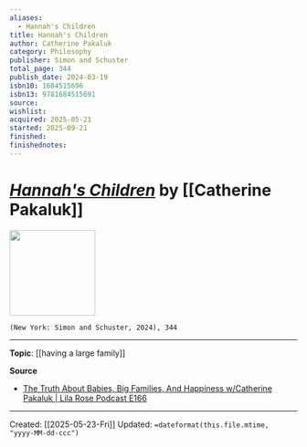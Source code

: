 ```yaml
---
aliases:
  - Hannah's Children
title: Hannah's Children
author: Catherine Pakaluk
category: Philosophy
publisher: Simon and Schuster
total_page: 344
publish_date: 2024-03-19
isbn10: 1684515696
isbn13: 9781684515691
source:
wishlist:
acquired: 2025-05-21
started: 2025-09-21
finished:
finishednotes:
---
```

# *[Hannah's Children]()* by [[Catherine Pakaluk]]

<img src="http://books.google.com/books/content?id=RofZEAAAQBAJ&printsec=frontcover&img=1&zoom=1&edge=curl&source=gbs_api" width=150>

`(New York: Simon and Schuster, 2024), 344`



--- 
**Topic**: [[having a large family]]

**Source**
- [The Truth About Babies, Big Families, And Happiness w/Catherine Pakaluk | Lila Rose Podcast E166](https://www.youtube.com/watch?v=hzSRbPXKiuc)
 ---
Created: [[2025-05-23-Fri]]
Updated: `=dateformat(this.file.mtime, "yyyy-MM-dd-ccc")`